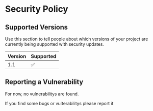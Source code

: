 # Security Policy

## Supported Versions

Use this section to tell people about which versions of your project are
currently being supported with security updates.

| Version | Supported          |
| ------- | ------------------ |
|   1.1   | :white_check_mark: |

## Reporting a Vulnerability
For now, no vulnerabilitys are found. 

If you find some bugs or vulterabilitys please report it 
